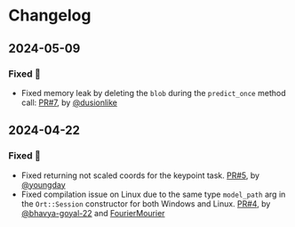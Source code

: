 # Changelog

## 2024-05-09
### Fixed 🔨
* Fixed memory leak by deleting the `blob` during the `predict_once` method call:
  [PR#7](https://github.com/FourierMourier/yolov8-onnx-cpp/pull/7), by [@dusionlike](https://github.com/dusionlike)

## 2024-04-22
### Fixed 🔨
* Fixed returning not scaled coords for the keypoint task. 
  [PR#5](https://github.com/FourierMourier/yolov8-onnx-cpp/pull/5), by [@youngday](https://github.com/youngday)
* Fixed compilation issue on Linux due to the same type `model_path` arg 
  in the `Ort::Session` constructor for both Windows and Linux. 
  [PR#4](https://github.com/FourierMourier/yolov8-onnx-cpp/pull/4), 
  by [@bhavya-goyal-22](https://github.com/bhavya-goyal-22) and [FourierMourier](https://github.com/FourierMourier)
